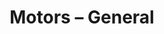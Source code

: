 ---
title: "Motors – General"
description: "Power motors using either relays or MOSFET"
parent: "general"
---